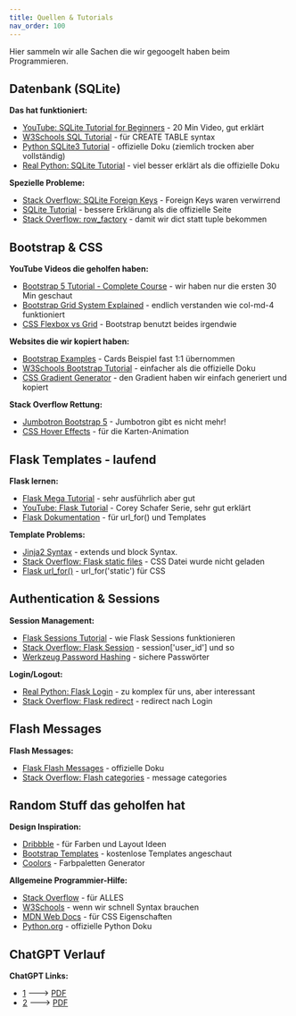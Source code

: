 ```yaml
---
title: Quellen & Tutorials
nav_order: 100
---
```


Hier sammeln wir alle Sachen die wir gegoogelt haben beim Programmieren.

## Datenbank (SQLite)

**Das hat funktioniert:**
- [YouTube: SQLite Tutorial for Beginners](https://www.youtube.com/watch?v=byHcYRpMgI4) - 20 Min Video, gut erklärt
- [W3Schools SQL Tutorial](https://www.w3schools.com/sql/) - für CREATE TABLE syntax 
- [Python SQLite3 Tutorial](https://docs.python.org/3/library/sqlite3.html) - offizielle Doku (ziemlich trocken aber vollständig)
- [Real Python: SQLite Tutorial](https://realpython.com/python-sqlite-database/) - viel besser erklärt als die offizielle Doku

**Spezielle Probleme:**
- [Stack Overflow: SQLite Foreign Keys](https://stackoverflow.com/questions/1884818/how-do-i-add-a-foreign-key-to-an-existing-sqlite-table) - Foreign Keys waren verwirrend
- [SQLite Tutorial](https://www.sqlitetutorial.net/sqlite-foreign-key/) - bessere Erklärung als die offizielle Seite
- [Stack Overflow: row_factory](https://stackoverflow.com/questions/3300464/how-can-i-get-dict-from-sqlite-query) - damit wir dict statt tuple bekommen


## Bootstrap & CSS

**YouTube Videos die geholfen haben:**
- [Bootstrap 5 Tutorial - Complete Course](https://www.youtube.com/watch?v=4sosXZsdy-s) - wir haben nur die ersten 30 Min geschaut
- [Bootstrap Grid System Explained](https://www.youtube.com/watch?v=QyZPEwgogA4) - endlich verstanden wie col-md-4 funktioniert
- [CSS Flexbox vs Grid](https://www.youtube.com/watch?v=3elGSZSWTbM) - Bootstrap benutzt beides irgendwie

**Websites die wir kopiert haben:**
- [Bootstrap Examples](https://getbootstrap.com/docs/5.1/examples/) - Cards Beispiel fast 1:1 übernommen
- [W3Schools Bootstrap Tutorial](https://www.w3schools.com/bootstrap5/) - einfacher als die offizielle Doku
- [CSS Gradient Generator](https://cssgradient.io/) - den Gradient haben wir einfach generiert und kopiert

**Stack Overflow Rettung:**
- [Jumbotron Bootstrap 5](https://stackoverflow.com/questions/65847844/how-to-create-a-jumbotron-in-bootstrap-5) - Jumbotron gibt es nicht mehr! 
- [CSS Hover Effects](https://stackoverflow.com/questions/14263594/how-to-show-transition-effect-on-hover-in-css) - für die Karten-Animation

## Flask Templates - laufend

**Flask lernen:**
- [Flask Mega Tutorial](https://blog.miguelgrinberg.com/post/the-flask-mega-tutorial-part-i-hello-world) - sehr ausführlich aber gut
- [YouTube: Flask Tutorial](https://www.youtube.com/watch?v=MwZwr5Tvyxo&list=PL-osiE80TeTs4UjLw5MM6OjgkjFeUxCYH) - Corey Schafer Serie, sehr gut erklärt
- [Flask Dokumentation](https://flask.palletsprojects.com/en/2.0.x/) - für url_for() und Templates

**Template Problems:**
- [Jinja2 Syntax](https://jinja.palletsprojects.com/en/3.0.x/templates/) - extends und block Syntax.
- [Stack Overflow: Flask static files](https://stackoverflow.com/questions/20646822/how-to-serve-static-files-in-flask) - CSS Datei wurde nicht geladen
- [Flask url_for()](https://stackoverflow.com/questions/7478366/create-dynamic-urls-in-flask-with-url-for) - url_for('static') für CSS

## Authentication & Sessions

**Session Management:**
- [Flask Sessions Tutorial](https://pythonbasics.org/flask-sessions/) - wie Flask Sessions funktionieren
- [Stack Overflow: Flask Session](https://stackoverflow.com/questions/27611216/how-to-get-a-variable-from-the-url-in-flask) - session['user_id'] und so
- [Werkzeug Password Hashing](https://werkzeug.palletsprojects.com/en/2.0.x/utils/#werkzeug.security.generate_password_hash) - sichere Passwörter

**Login/Logout:**
- [Real Python: Flask Login](https://realpython.com/using-flask-login-for-user-management/) - zu komplex für uns, aber interessant
- [Stack Overflow: Flask redirect](https://stackoverflow.com/questions/14343812/redirecting-to-url-in-flask) - redirect nach Login

## Flash Messages

**Flash Messages:**
- [Flask Flash Messages](https://flask.palletsprojects.com/en/2.0.x/patterns/flashing/) - offizielle Doku
- [Stack Overflow: Flash categories](https://stackoverflow.com/questions/34902378/where-do-i-get-the-flask-flash-categories) - message categories

## Random Stuff das geholfen hat

**Design Inspiration:**
- [Dribbble](https://dribbble.com/tags/web_app) - für Farben und Layout Ideen
- [Bootstrap Templates](https://startbootstrap.com/themes) - kostenlose Templates angeschaut
- [Coolors](https://coolors.co/) - Farbpaletten Generator

**Allgemeine Programmier-Hilfe:**
- [Stack Overflow](https://stackoverflow.com/) - für ALLES 
- [W3Schools](https://www.w3schools.com/) - wenn wir schnell Syntax brauchen  
- [MDN Web Docs](https://developer.mozilla.org/) - für CSS Eigenschaften
- [Python.org](https://docs.python.org/3/) - offizielle Python Doku

## ChatGPT Verlauf

**ChatGPT Links:**
- [1](https://chatgpt.com/share/68793925-8ef0-800d-b076-c22e6256f768) ---> [PDF](/assets/PDF/ChatGpt-Verlauf-1.pdf)
- [2](https://chatgpt.com/share/68793d84-73ec-800d-af46-55328020e6e0) ---> [PDF](/assets/PDF/ChatGpt-Verlauf-2.pdf)




